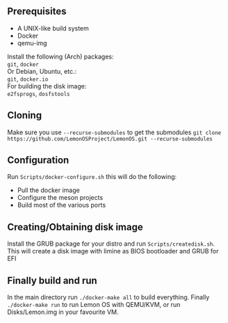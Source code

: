 ## Prerequisites
* A UNIX-like build system
* Docker
* qemu-img

Install the following (Arch) packages:\
`git`, `docker`\
Or Debian, Ubuntu, etc.:\
`git`, `docker.io`\
For building the disk image:\
`e2fsprogs`, `dosfstools`

## Cloning
Make sure you use `--recurse-submodules` to get the submodules
`git clone https://github.com/LemonOSProject/LemonOS.git --recurse-submodules`

## Configuration
Run ```Scripts/docker-configure.sh``` this will do the following:
* Pull the docker image
* Configure the meson projects
* Build most of the various ports

## Creating/Obtaining disk image
Install the GRUB package for your distro and run `Scripts/createdisk.sh`. This will create a disk image with limine as BIOS bootloader and GRUB for EFI

## Finally build and run
In the main directory run `./docker-make all` to build everything. Finally `./docker-make run` to run Lemon OS with QEMU/KVM, or run Disks/Lemon.img in your favourite VM.

